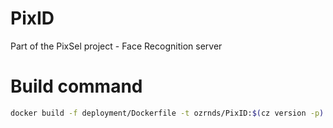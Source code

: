 # PixID
Part of the PixSel project - Face Recognition server

# Build command
```bash
docker build -f deployment/Dockerfile -t ozrnds/PixID:$(cz version -p) .
```